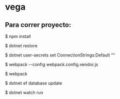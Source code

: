 # vega

## Para correr proyecto:
$ npm install

$ dotnet restore

$ dotnet user-secrets set ConnectionStrings:Default "<YOUR CONNETION STRING>"

$ webpack --config webpack.config.vendor.js

$ webpack

$ dotnet ef database update

$ dotnet watch run 
